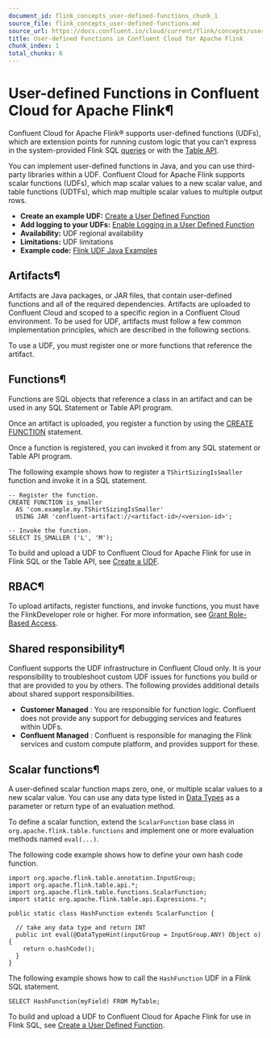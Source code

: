 ```yaml
---
document_id: flink_concepts_user-defined-functions_chunk_1
source_file: flink_concepts_user-defined-functions.md
source_url: https://docs.confluent.io/cloud/current/flink/concepts/user-defined-functions.html
title: User-defined Functions in Confluent Cloud for Apache Flink
chunk_index: 1
total_chunks: 6
---
```


# User-defined Functions in Confluent Cloud for Apache Flink¶

Confluent Cloud for Apache Flink® supports user-defined functions (UDFs), which are extension points for running custom logic that you can’t express in the system-provided Flink SQL [queries](../reference/queries/overview.html#flink-sql-queries) or with the [Table API](../reference/table-api.html#flink-table-api).

You can implement user-defined functions in Java, and you can use third-party libraries within a UDF. Confluent Cloud for Apache Flink supports scalar functions (UDFs), which map scalar values to a new scalar value, and table functions (UDTFs), which map multiple scalar values to multiple output rows.

* **Create an example UDF:** [Create a User Defined Function](../how-to-guides/create-udf.html#flink-sql-create-udf)
* **Add logging to your UDFs:** [Enable Logging in a User Defined Function](../how-to-guides/enable-udf-logging.html#flink-sql-enable-udf-logging)
* **Availability:** UDF regional availability
* **Limitations:** UDF limitations
* **Example code:** [Flink UDF Java Examples](https://github.com/confluentinc/flink-udf-java-examples)

## Artifacts¶

Artifacts are Java packages, or JAR files, that contain user-defined functions and all of the required dependencies. Artifacts are uploaded to Confluent Cloud and scoped to a specific region in a Confluent Cloud environment. To be used for UDF, artifacts must follow a few common implementation principles, which are described in the following sections.

To use a UDF, you must register one or more functions that reference the artifact.

## Functions¶

Functions are SQL objects that reference a class in an artifact and can be used in any SQL Statement or Table API program.

Once an artifact is uploaded, you register a function by using the [CREATE FUNCTION](../reference/statements/create-function.html#flink-sql-create-function) statement.

Once a function is registered, you can invoked it from any SQL statement or Table API program.

The following example shows how to register a `TShirtSizingIsSmaller` function and invoke it in a SQL statement.

    -- Register the function.
    CREATE FUNCTION is_smaller
      AS 'com.example.my.TShirtSizingIsSmaller'
      USING JAR 'confluent-artifact://<artifact-id>/<version-id>';

    -- Invoke the function.
    SELECT IS_SMALLER ('L', 'M');

To build and upload a UDF to Confluent Cloud for Apache Flink for use in Flink SQL or the Table API, see [Create a UDF](../how-to-guides/create-udf.html#flink-sql-create-udf).

## RBAC¶

To upload artifacts, register functions, and invoke functions, you must have the FlinkDeveloper role or higher. For more information, see [Grant Role-Based Access](../operate-and-deploy/flink-rbac.html#flink-rbac).

## Shared responsibility¶

Confluent supports the UDF infrastructure in Confluent Cloud only. It is your responsibility to troubleshoot custom UDF issues for functions you build or that are provided to you by others. The following provides additional details about shared support responsibilities.

* **Customer Managed** : You are responsible for function logic. Confluent does not provide any support for debugging services and features within UDFs.
* **Confluent Managed** : Confluent is responsible for managing the Flink services and custom compute platform, and provides support for these.

## Scalar functions¶

A user-defined scalar function maps zero, one, or multiple scalar values to a new scalar value. You can use any data type listed in [Data Types](../reference/datatypes.html#flink-sql-datatypes) as a parameter or return type of an evaluation method.

To define a scalar function, extend the `ScalarFunction` base class in `org.apache.flink.table.functions` and implement one or more evaluation methods named `eval(...)`.

The following code example shows how to define your own hash code function.

    import org.apache.flink.table.annotation.InputGroup;
    import org.apache.flink.table.api.*;
    import org.apache.flink.table.functions.ScalarFunction;
    import static org.apache.flink.table.api.Expressions.*;

    public static class HashFunction extends ScalarFunction {

      // take any data type and return INT
      public int eval(@DataTypeHint(inputGroup = InputGroup.ANY) Object o) {
        return o.hashCode();
      }
    }

The following example shows how to call the `HashFunction` UDF in a Flink SQL statement.

    SELECT HashFunction(myField) FROM MyTable;

To build and upload a UDF to Confluent Cloud for Apache Flink for use in Flink SQL, see [Create a User Defined Function](../how-to-guides/create-udf.html#flink-sql-create-udf).
